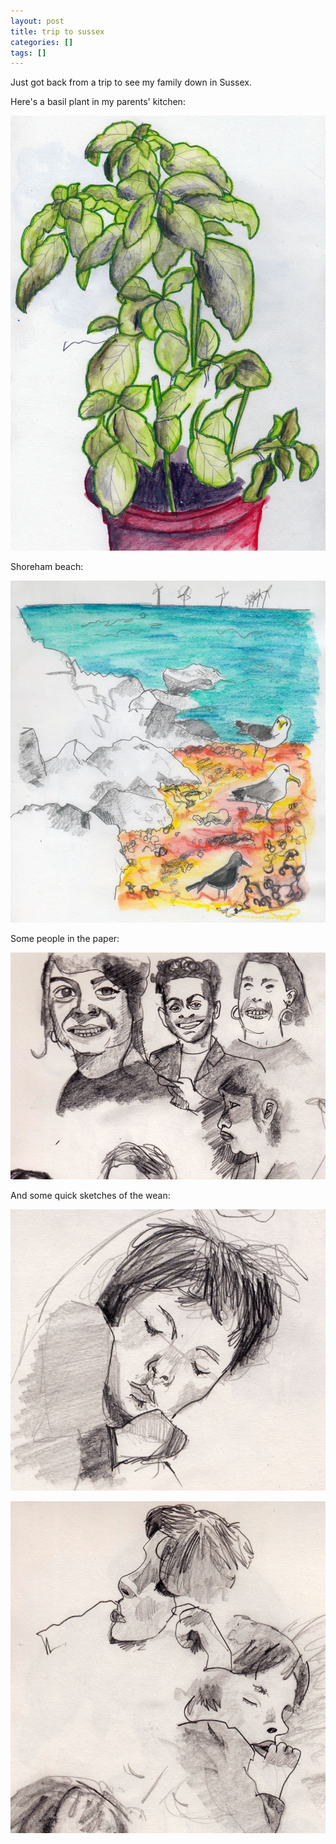 ```yaml
---
layout: post
title: trip to sussex
categories: []
tags: []
---
```


Just got back from a trip to see my family down in Sussex.

Here's a basil plant in my parents' kitchen:

[![alt](/assets/img/blog/2019/basil-plant-724x1000.jpg)](/assets/img/blog/2019/basil-plant-724x1000.jpg)

Shoreham beach:

[![alt](/assets/img/blog/2019/shoreham-beach-1200x1300.jpg)](/assets/img/blog/2019/shoreham-beach-1200x1300.jpg)

Some people in the paper:

[![alt](/assets/img/blog/2019/people-in-the-paper-760x548.jpg)](/assets/img/blog/2019/people-in-the-paper-760x548.jpg)

And some quick sketches of the wean:

[![alt](/assets/img/blog/2019/g-asleep-760x678.jpg)](/assets/img/blog/2019/g-asleep-760x678.jpg)

[![alt](/assets/img/blog/2019/g-asleep-760x801.jpg)](/assets/img/blog/2019/g-asleep-760x801.jpg)